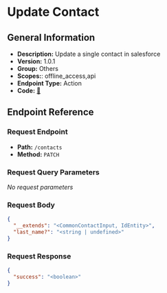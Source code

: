 # Update Contact

## General Information

- **Description:** Update a single contact in salesforce
- **Version:** 1.0.1
- **Group:** Others
- **Scopes:**: offline_access,api
- **Endpoint Type:** Action
- **Code:** [🔗](https://github.com/NangoHQ/integration-templates/tree/main/integrations/salesforce-sandbox/actions/update-contact.ts)

## Endpoint Reference

### Request Endpoint

- **Path:** `/contacts`
- **Method:** `PATCH`

### Request Query Parameters

_No request parameters_

### Request Body

```json
{
  "__extends": "<CommonContactInput, IdEntity>",
  "last_name?": "<string | undefined>"
}
```

### Request Response

```json
{
  "success": "<boolean>"
}
```
